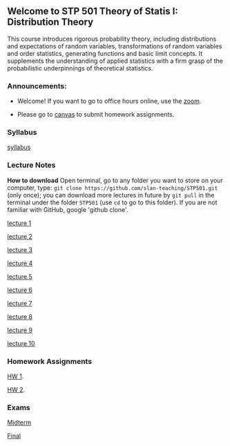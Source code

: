 ## Welcome to STP 501	Theory of Statis I: Distribution Theory

This course introduces rigorous probability theory, including distributions and expectations of random variables, transformations of random variables and order statistics, generating functions and basic limit concepts. It supplements the understanding of applied statistics with a firm grasp of the probabilistic underpinnings of theoretical statistics.

### Announcements:

* Welcome! If you want to go to office hours online, use the [zoom](https://asu.zoom.us/j/8055899886).

* Please go to [canvas](https://canvas.asu.edu/courses/161682) to submit homework assignments.


### Syllabus

[syllabus](https://github.com/slan-teaching/STP501/blob/main/syllabus_STP501.pdf)

### Lecture Notes

**How to download** Open terminal, go to any folder you want to store on your computer, type: `git clone https://github.com/slan-teaching/STP501.git` (only once); you can download more lectures in future by `git pull` in the terminal under the folder `STP501` (use `cd` to go to this folder). If you are not familiar with GitHub, google 'github clone'.

[lecture 1](https://github.com/slan-teaching/STP501/blob/main/lecture_notes/STP501_Intro.pdf)

[lecture 2](https://github.com/slan-teaching/STP501/blob/main/lecture_notes/STP501_lect2reg.pdf)

[lecture 3](https://github.com/slan-teaching/STP501/blob/main/lecture_notes/STP501_lect3gen.pdf)

[lecture 4](https://github.com/slan-teaching/STP501/blob/main/lecture_notes/STP501_lect4clas.pdf)

[lecture 5](https://github.com/slan-teaching/STP501/blob/main/lecture_notes/STP501_lect5tree.pdf)

[lecture 6](https://github.com/slan-teaching/STP501/blob/main/lecture_notes/STP501_lect6gp.pdf)

[lecture 7](https://github.com/slan-teaching/STP501/blob/main/lecture_notes/STP501_lect7dnn.pdf)

[lecture 8](https://github.com/slan-teaching/STP501/blob/main/lecture_notes/STP501_lect8cnn.pdf)

[lecture 9](https://github.com/slan-teaching/STP501/blob/main/lecture_notes/STP501_lect9rnn.pdf)

[lecture 10](https://github.com/slan-teaching/STP501/blob/main/lecture_notes/STP501_lect10aegan.pdf)

### Homework Assignments

[HW 1](https://github.com/slan-teaching/STP501/blob/main/homework/STP501_hw1.pdf).

[HW 2](https://github.com/slan-teaching/STP501/blob/main/homework/STP501_hw2.pdf).

### Exams

[Midterm](https://github.com/slan-teaching/STP501/tree/main/exams/midterm.pdf)

[Final](https://github.com/slan-teaching/STP501/blob/main/exams/final.pdf)
